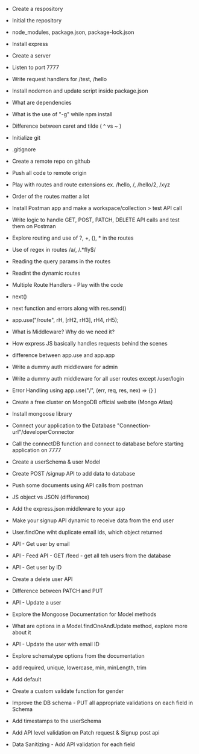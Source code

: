 - Create a respository
- Initial the repository
- node_modules, package.json, package-lock.json
- Install express
- Create a server
- Listen to port 7777
- Write request handlers for /test, /hello
- Install nodemon and update script inside package.json
- What are dependencies
- What is the use of "-g" while npm install
- Difference between caret and tilde ( ^ vs ~ )

- Initialize git
- .gitignore
- Create a remote repo on github
- Push all code to remote origin
- Play with routes and route extensions ex. /hello, /, /hello/2, /xyz
- Order of the routes matter a lot
- Install Postman app and make a workspace/collection > test API call
- Write logic to handle GET, POST, PATCH, DELETE API calls and test them on Postman
- Explore routing and use of ?, +, (), * in the routes
- Use of regex in routes /a/, /.*fly$/
- Reading the query params in the routes
- Readint the dynamic routes

- Multiple Route Handlers - Play with the code
- next()
- next function and errors along with res.send()
- app.use("/route", rH, [rH2, rH3], rH4, rH5);
- What is Middleware? Why do we need it?
- How express JS basically handles requests behind the scenes
- difference between app.use and app.app
- Write a dummy auth middleware for admin
- Write a dummy auth middleware for all user routes except /user/login
- Error Handling using app.use("/", (err, req, res, nex) => {} )

- Create a free cluster on MongoDB official website (Mongo Atlas)
- Install mongoose library
- Connect your application to the Database "Connection-url"/developerConnector
- Call the connectDB function and connect to database before starting application on 7777
- Create a userSchema & user Model
- Create POST /signup API to add data to database
- Push some documents using API calls from postman

- JS object vs JSON (difference)
- Add the express.json middleware to your app
- Make your signup API dynamic to receive data from the end user
- User.findOne wiht duplicate email ids, which object returned
- API - Get user by email
- API - Feed API - GET /feed - get all teh users from the database
- API - Get user by ID
- Create a delete user API
- Difference between PATCH and PUT
- API - Update a user
- Explore the Mongoose Documentation for Model methods
- What are options in a Model.findOneAndUpdate method, explore more about it
- API - Update the user with email ID


- Explore schematype options from the documentation
- add required, unique, lowercase, min, minLength, trim
- Add default
- Create a custom validate function for gender
- Improve the DB schema - PUT all appropriate validations on each field in Schema
- Add timestamps to the userSchema
- Add API level validation on Patch request & Signup post api
- Data Sanitizing - Add API validation for each field